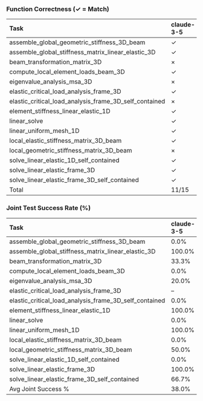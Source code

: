 ### Function Correctness (✓ = Match)

| Task                                                   | claude-3-5   | deepseek-chat   | gemini-flash   | gemini-pro   | gpt-4o   |
|:-------------------------------------------------------|:-------------|:----------------|:---------------|:-------------|:---------|
| assemble_global_geometric_stiffness_3D_beam            | ✓            | ×               | ✓              | ✓            | ✓        |
| assemble_global_stiffness_matrix_linear_elastic_3D     | ✓            | ✓               | ✓              | ×            | ✓        |
| beam_transformation_matrix_3D                          | ×            | ×               | ×              | ×            | ✓        |
| compute_local_element_loads_beam_3D                    | ✓            | ✓               | ✓              | ×            | ✓        |
| eigenvalue_analysis_msa_3D                             | ×            | ×               | ×              | ×            | ×        |
| elastic_critical_load_analysis_frame_3D                | ✓            | ✓               | ×              | ×            | ✓        |
| elastic_critical_load_analysis_frame_3D_self_contained | ×            | ×               | ×              | ×            | ×        |
| element_stiffness_linear_elastic_1D                    | ✓            | ✓               | ✓              | ×            | ✓        |
| linear_solve                                           | ✓            | ×               | ×              | ✓            | ✓        |
| linear_uniform_mesh_1D                                 | ✓            | ✓               | ✓              | ✓            | ✓        |
| local_elastic_stiffness_matrix_3D_beam                 | ✓            | ×               | ×              | ×            | ✓        |
| local_geometric_stiffness_matrix_3D_beam               | ×            | ×               | ×              | ×            | ×        |
| solve_linear_elastic_1D_self_contained                 | ✓            | ✓               | ×              | ×            | ✓        |
| solve_linear_elastic_frame_3D                          | ✓            | ✓               | ✓              | ×            | ✓        |
| solve_linear_elastic_frame_3D_self_contained           | ✓            | ×               | ×              | ×            | ×        |
| Total                                                  | 11/15        | 7/15            | 6/15           | 3/15         | 11/15    |

### Joint Test Success Rate (%)

| Task                                                   | claude-3-5   | deepseek-chat   | gemini-flash   | gemini-pro   | gpt-4o   |
|:-------------------------------------------------------|:-------------|:----------------|:---------------|:-------------|:---------|
| assemble_global_geometric_stiffness_3D_beam            | 0.0%         | 0.0%            | 0.0%           | 0.0%         | 0.0%     |
| assemble_global_stiffness_matrix_linear_elastic_3D     | 100.0%       | 0.0%            | 100.0%         | 0.0%         | 0.0%     |
| beam_transformation_matrix_3D                          | 33.3%        | 66.7%           | 33.3%          | 33.3%        | 33.3%    |
| compute_local_element_loads_beam_3D                    | 0.0%         | 75.0%           | –              | 0.0%         | 75.0%    |
| eigenvalue_analysis_msa_3D                             | 20.0%        | 0.0%            | 0.0%           | 0.0%         | 0.0%     |
| elastic_critical_load_analysis_frame_3D                | –            | 0.0%            | –              | –            | 0.0%     |
| elastic_critical_load_analysis_frame_3D_self_contained | 0.0%         | –               | –              | –            | 0.0%     |
| element_stiffness_linear_elastic_1D                    | 100.0%       | 100.0%          | 100.0%         | 100.0%       | 100.0%   |
| linear_solve                                           | 0.0%         | 0.0%            | 0.0%           | 0.0%         | 0.0%     |
| linear_uniform_mesh_1D                                 | 100.0%       | 100.0%          | 100.0%         | 100.0%       | 100.0%   |
| local_elastic_stiffness_matrix_3D_beam                 | 0.0%         | –               | 0.0%           | 100.0%       | 50.0%    |
| local_geometric_stiffness_matrix_3D_beam               | 50.0%        | –               | 50.0%          | 0.0%         | 50.0%    |
| solve_linear_elastic_1D_self_contained                 | 0.0%         | –               | 50.0%          | 100.0%       | 50.0%    |
| solve_linear_elastic_frame_3D                          | 100.0%       | 100.0%          | 50.0%          | 0.0%         | 0.0%     |
| solve_linear_elastic_frame_3D_self_contained           | 66.7%        | –               | 33.3%          | 33.3%        | 33.3%    |
| Avg Joint Success %                                    | 38.0%        | 29.4%           | 34.4%          | 31.1%        | 32.8%    |

